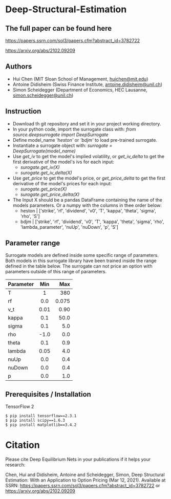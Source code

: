 # Deep-Structural-Estimation

## The full paper can be found here
https://papers.ssrn.com/sol3/papers.cfm?abstract_id=3782722

https://arxiv.org/abs/2102.09209

## Authors

* Hui Chen (MIT Sloan School of Management, huichen@mit.edu)
* Antoine Didisheim (Swiss Finance Institute, antoine.didisheim@unil.ch)
* Simon Scheidegger (Department of Economics, HEC Lausanne, simon.scheidegger@unil.ch)

## Instruction
* Download th git repository and set it in your project working directory. 
* In your python code, import the surrogate class with: *from source.deepsurrogate import DeepSurrogate*
* Define model_name *'heston'* or *'bdjm'* to load pre-trained surrogate. 
* Instantiate a surrogate object with:  *surrogate = DeepSurrogate(model_name)*
* Use *get_iv* to get the model's implied volatility, or *get_iv_delta* to get the first derivative of the model's ivs for each input: 
    * *surogate.get_iv(X)*
    * *surogate.get_iv_delta(X)*
* Use *get_price* to get the model's price, or *get_price_delta* to get the first derivative of the model's prices for each input: 
    * *surogate.get_price(X)*
    * *surogate.get_price_delta(X)* 
* The Input X should be a pandas DataFrame containing the name of the models parameters. Or a numpy with the columns in thee order below:
    * heston | ['strike', 'rf', 'dividend', 'v0', 'T', 'kappa', 'theta', 'sigma', 'rho', 'S']
    * bdjm |  ['strike', 'rf', 'dividend', 'v0', 'T', 'kappa', 'theta', 'sigma', 'rho', 'lambda_parameter', 'nuUp', 'nuDown', 'p', 'S']

## Parameter range

Surrogate models are defined inside some specific range of parameters. Both models in this surrogate library have been trained inside the range defined in the table below. The surrogate can not price an option with parameters outside of this range of parameters. 

| Parameter| Min | Max  |
| --------- |:------:| ------:|
| T      | 1 | 380 |
| rf      | 0.0      |   0.075 |
| v_t| 0.01 | 0.90 |
| kappa| 0.1 | 50.0 |
| sigma| 0.1 | 5.0 |
| rho| -1.0 | 0.0 |
| theta | 0.1 | 0.9 |
| lambda | 0.05 | 4.0 |
| nuUp | 0.0 | 0.4 |
| nuDown | 0.0 | 0.4 |
| p | 0.0 | 1.0 |


## Prerequisites / Installation
TensorFlow 2
```shell
$ pip install tensorflow==2.3.1
$ pip install scipy==1.6.3
$ pip install matplotlib==3.4.2
```



# Citation
Please cite Deep Equilibrium Nets in your publications if it helps your research:

Chen, Hui and Didisheim, Antoine and Scheidegger, Simon, Deep Structural Estimation: With an Application to Option Pricing (Mar 12, 2021). Available at SSRN: https://papers.ssrn.com/sol3/papers.cfm?abstract_id=3782722 or https://arxiv.org/abs/2102.09209
